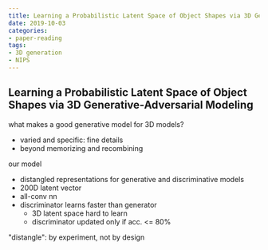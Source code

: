 ```yaml
---
title: Learning a Probabilistic Latent Space of Object Shapes via 3D Generative-Adversarial Modeling
date: 2019-10-03
categories:
- paper-reading
tags:
- 3D generation
- NIPS
---
```


## Learning a Probabilistic Latent Space of Object Shapes via 3D Generative-Adversarial Modeling

what makes a good generative model for 3D models?
- varied and specific: fine details
- beyond memorizing and recombining

our model
- distangled representations for generative and discriminative models
- 200D latent vector
- all-conv nn
- discriminator learns faster than generator
    - 3D latent space hard to learn
    - discriminator updated only if acc. <= 80%

"distangle": by experiment, not by design
